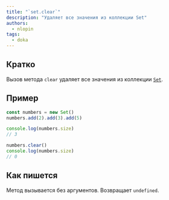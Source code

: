 ```yaml
---
title: "`set.clear`"
description: "Удаляет все значения из коллекции Set"
authors:
  - nlopin
tags:
  - doka
---
```


## Кратко

Вызов метода `clear` удаляет все значения из коллекции [`Set`](/js/set/).

## Пример

```js
const numbers = new Set()
numbers.add(2).add(3).add(5)

console.log(numbers.size)
// 3

numbers.clear()
console.log(numbers.size)
// 0
```

## Как пишется

Метод вызывается без аргументов. Возвращает `undefined`.
